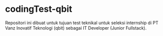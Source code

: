 # codingTest-qbit

Repositori ini dibuat untuk tujuan test teknikal untuk seleksi internship di PT Vanz Inovatif Teknologi (qbit) sebagai IT Developer (Junior Fullstack).
